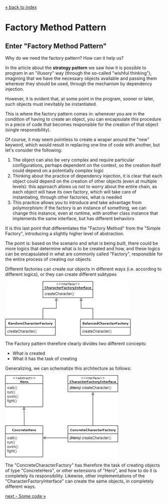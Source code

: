 [&laquo; back to index](../../README.md)
# Factory Method Pattern
## Enter "Factory Method Pattern"

Why do we need the factory pattern? How can it help us?

In the article about the **strategy pattern** we saw how it is possible to program in an "illusory" way (through the so-called "wishful thinking"), imagining that we have the necessary objects available and passing them wherever they should be used, through the mechanism by dependency injection.

However, it is evident that, at some point in the program, sooner or later, such objects must inevitably be instantiated.

This is where the factory pattern comes in: whenever you are in the condition of having to create an object, you can encapsulate this procedure in a piece of code that becomes responsible for the creation of that object (single responsibility).

Of course, it may seem pointless to create a wraper around the "new" keyword, which would result in replacing one line of code with another, but let's consider the following:
1. The object can also be very complex and require particular configurations, perhaps dependent on the context, so the creation itself could depend on a potentially complex logic
1. Thinking about the practice of dependency injection, it is clear that each object could depend on the creation of other objects (even at multiple levels): this approach allows us not to worry about the entire chain, as each object will have its own factory, which will take care of instantiating, through other factories, what is needed
1. This practice allows you to introduce and take advantage from polymorphism: if the factory is an instance of something, we can change this instance, even at runtime, with another class instance that implements the same interface, but has different behaviors

It is this last point that differentiates the "Factory Method" from the "Simple Factory", introducing a slightly higher level of abstraction.  

The point is: based on the scenario and what is being built, there could be more logics that determine what is to be created and how, and these logics can be encapsulated in what are commonly called "Factory", responsible for the entire process of creating our objects.

Different factories can create our objects in different ways (i.e. according to different logics), or they can create different subtypes

![UML 1](../assets/FactoryMethodPattern_01.jpg)

The Factory pattern therefore clearly divides two different concepts:
- What is created
- What it has the task of creating

Generalizing, we can schematize this architecture as follows:

![UML 2](../assets/FactoryMethodPattern_02.jpg)

The "ConcreteCharacterFactory" has therefore the task of creating objects of type "ConcreteHero", or other extensions of "Hero", and how to do it is completely its responsibility.
Likewise, other implementations of the "CharacterFactoryInterface" can create the same objects, in completely different ways.

[next - Some code &raquo;](04_exampleCode.md)
